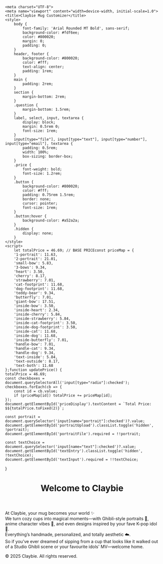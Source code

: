 <!DOCTYPE html><html lang="en"><head>
    <meta charset="UTF-8">
    <meta name="viewport" content="width=device-width, initial-scale=1.0">
    <title>Claybie Mug Customizer</title>
    <style>
        body {
            font-family: 'Arial Rounded MT Bold', sans-serif;
            background-color: #fdf6ee;
            color: #800020;
            margin: 0;
            padding: 0;
        }
        header, footer {
            background-color: #800020;
            color: #fff;
            text-align: center;
            padding: 1rem;
        }
        main {
            padding: 2rem;
        }
        section {
            margin-bottom: 2rem;
        }
        .question {
            margin-bottom: 1.5rem;
        }
        label, select, input, textarea {
            display: block;
            margin: 0.5rem 0;
            font-size: 1rem;
        }
        input[type="file"], input[type="text"], input[type="number"], input[type="email"], textarea {
            padding: 0.5rem;
            width: 100%;
            box-sizing: border-box;
        }
        .price {
            font-weight: bold;
            font-size: 1.2rem;
        }
        .button {
            background-color: #800020;
            color: #fff;
            padding: 0.75rem 1.5rem;
            border: none;
            cursor: pointer;
            font-size: 1rem;
        }
        .button:hover {
            background-color: #a52a2a;
        }
        .hidden {
            display: none;
        }
    </style>
    <script>
        let totalPrice = 46.69; // BASE PRICEconst priceMap = {
        '1-portrait': 11.63,
        '2-portrait': 21.01,
        'small-bow': 5.83,
        '3-bows': 9.34,
        'heart': 3.50,
        'cherry': 8.17,
        'strawberry': 7.01,
        'cat-footprint': 11.68,
        'dog-footprint': 11.68,
        'teddy-bear': 9.34,
        'butterfly': 7.01,
        'giant-bow': 17.51,
        'inside-bow': 3.50,
        'inside-heart': 2.34,
        'inside-cherry': 5.84,
        'inside-strawberry': 5.84,
        'inside-cat-footprint': 3.50,
        'inside-dog-footprint': 3.50,
        'inside-cat': 11.68,
        'inside-dog': 11.68,
        'inside-butterfly': 7.01,
        'handle-bow': 7.01,
        'handle-cat': 9.34,
        'handle-dog': 9.34,
        'text-inside': 5.84,
        'text-outside': 8.17,
        'text-both': 11.68
    };function updatePrice() {
    totalPrice = 46.69;
    const checkboxes = document.querySelectorAll('input[type="radio"]:checked');
    checkboxes.forEach(cb => {
        const id = cb.value;
        if (priceMap[id]) totalPrice += priceMap[id];
    });
    document.getElementById('priceDisplay').textContent = `Total Price: $${totalPrice.toFixed(2)}`;

    const portrait = document.querySelector('input[name="portrait"]:checked')?.value;
    document.getElementById('portraitUpload').classList.toggle('hidden', !portrait);
    document.getElementById('portraitFile').required = !!portrait;

    const textChoice = document.querySelector('input[name="text"]:checked')?.value;
    document.getElementById('textEntry').classList.toggle('hidden', !textChoice);
    document.getElementById('textInput').required = !!textChoice;
}

</script></head>
<body>
    <header>
        <h1>Welcome to Claybie</h1>
    </header>
    <main>
        <section>
            <p>At Claybie, your mug becomes your world ✨<br>
            We turn cozy cups into magical moments—with Ghibli-style portraits 🌸, anime character vibes 🎌, and even designs inspired by your fave K-pop idol 🎤.<br>
            Everything’s handmade, personalized, and totally aesthetic ☁️.<br>
            So if you’ve ever dreamed of sipping from a cup that looks like it walked out of a Studio Ghibli scene or your favourite idols' MV—welcome home.</p>
        </section><!-- More form content will follow on other pages --></main>
<footer>
    <p>© 2025 Claybie. All rights reserved.</p>
</footer></body>
</html>
